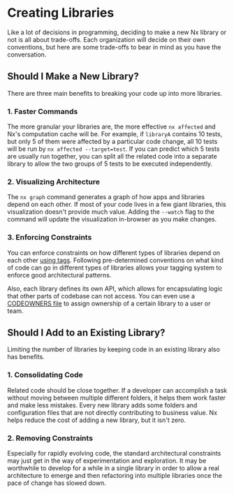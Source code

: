 # Creating Libraries

Like a lot of decisions in programming, deciding to make a new Nx library or not is all about trade-offs. Each organization will decide on their own conventions, but here are some trade-offs to bear in mind as you have the conversation.

## Should I Make a New Library?

There are three main benefits to breaking your code up into more libraries.

### 1. Faster Commands

The more granular your libraries are, the more effective `nx affected` and Nx's computation cache will be. For example, if `libraryA` contains 10 tests, but only 5 of them were affected by a particular code change, all 10 tests will be run by `nx affected --target=test`. If you can predict which 5 tests are usually run together, you can split all the related code into a separate library to allow the two groups of 5 tests to be executed independently.

### 2. Visualizing Architecture

The `nx graph` command generates a graph of how apps and libraries depend on each other. If most of your code lives in a few giant libraries, this visualization doesn't provide much value. Adding the `--watch` flag to the command will update the visualization in-browser as you make changes.

### 3. Enforcing Constraints

You can enforce constraints on how different types of libraries depend on each other [using tags](/structure/monorepo-tags). Following pre-determined conventions on what kind of code can go in different types of libraries allows your tagging system to enforce good architectural patterns.

Also, each library defines its own API, which allows for encapsulating logic that other parts of codebase can not access. You can even use a [CODEOWNERS file](https://help.github.com/en/github/creating-cloning-and-archiving-repositories/about-code-owners) to assign ownership of a certain library to a user or team.

## Should I Add to an Existing Library?

Limiting the number of libraries by keeping code in an existing library also has benefits.

### 1. Consolidating Code

Related code should be close together. If a developer can accomplish a task without moving between multiple different folders, it helps them work faster and make less mistakes. Every new library adds some folders and configuration files that are not directly contributing to business value. Nx helps reduce the cost of adding a new library, but it isn't zero.

### 2. Removing Constraints

Especially for rapidly evolving code, the standard architectural constraints may just get in the way of experimentation and exploration. It may be worthwhile to develop for a while in a single library in order to allow a real architecture to emerge and then refactoring into multiple libraries once the pace of change has slowed down.
